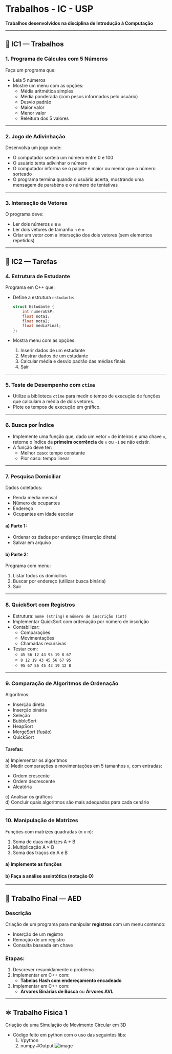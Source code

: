 # Trabalhos - IC - USP  
**Trabalhos desenvolvidos na disciplina de Introdução à Computação**

---

## 📘 IC1 — Trabalhos

### 1. Programa de Cálculos com 5 Números
Faça um programa que:

- Leia 5 números
- Mostre um menu com as opções:
  - Média aritmética simples
  - Média ponderada (com pesos informados pelo usuário)
  - Desvio padrão
  - Maior valor
  - Menor valor
  - Releitura dos 5 valores

---

### 2. Jogo de Adivinhação
Desenvolva um jogo onde:

- O computador sorteia um número entre 0 e 100
- O usuário tenta adivinhar o número
- O computador informa se o palpite é maior ou menor que o número sorteado
- O programa termina quando o usuário acerta, mostrando uma mensagem de parabéns e o número de tentativas

---

### 3. Interseção de Vetores
O programa deve:

- Ler dois números `n` e `m`
- Ler dois vetores de tamanho `n` e `m`
- Criar um vetor com a interseção dos dois vetores (sem elementos repetidos)

---

## 📗 IC2 — Tarefas

### 4. Estrutura de Estudante
Programa em C++ que:

- Define a estrutura `estudante`:
  ```cpp
  struct Estudante {
      int numeroUSP;
      float nota1;
      float nota2;
      float mediaFinal;
  };
  ```

- Mostra menu com as opções:
  1. Inserir dados de um estudante
  2. Mostrar dados de um estudante
  3. Calcular média e desvio padrão das médias finais
  4. Sair

---

### 5. Teste de Desempenho com `ctime`
- Utilize a biblioteca `ctime` para medir o tempo de execução de funções que calculam a média de dois vetores.
- Plote os tempos de execução em gráfico.

---

### 6. Busca por Índice
- Implemente uma função que, dado um vetor `v` de inteiros e uma chave `x`, retorne o índice da **primeira ocorrência** de `x` ou `-1` se não existir.
- A função deve ter:
  - Melhor caso: tempo constante
  - Pior caso: tempo linear

---

### 7. Pesquisa Domiciliar
Dados coletados:
- Renda média mensal
- Número de ocupantes
- Endereço
- Ocupantes em idade escolar

#### a) Parte 1:
- Ordenar os dados por endereço (inserção direta)
- Salvar em arquivo

#### b) Parte 2:
Programa com menu:
1. Listar todos os domicílios  
2. Buscar por endereço (utilizar busca binária)  
3. Sair

---

### 8. QuickSort com Registros
- Estrutura: `nome (string)` e `número de inscrição (int)`
- Implementar QuickSort com ordenação por número de inscrição
- Contabilizar:
  - Comparações
  - Movimentações
  - Chamadas recursivas
- Testar com:
  - `45 56 12 43 95 19 8 67`
  - `8 12 19 43 45 56 67 95`
  - `95 67 56 45 43 19 12 8`

---

### 9. Comparação de Algoritmos de Ordenação
Algoritmos:

- Inserção direta  
- Inserção binária  
- Seleção  
- BubbleSort  
- HeapSort  
- MergeSort (fusão)  
- QuickSort  

#### Tarefas:

a) Implementar os algoritmos  
b) Medir comparações e movimentações em 5 tamanhos `n`, com entradas:
- Ordem crescente
- Ordem decrescente
- Aleatória

c) Analisar os gráficos  
d) Concluir quais algoritmos são mais adequados para cada cenário

---

### 10. Manipulação de Matrizes
Funções com matrizes quadradas (n x n):

1. Soma de duas matrizes A + B  
2. Multiplicação A × B  
3. Soma dos traços de A e B

#### a) Implemente as funções  
#### b) Faça a análise assintótica (notação O)

---

## 📙 Trabalho Final — AED

### Descrição
Criação de um programa para manipular **registros** com um menu contendo:

- Inserção de um registro
- Remoção de um registro
- Consulta baseada em chave

### Etapas:

1. Descrever resumidamente o problema  
2. Implementar em C++ com:
   - **Tabelas Hash com endereçamento encadeado**
3. Implementar em C++ com:
   - **Árvores Binárias de Busca** ou **Árvores AVL**

---

## ⚛️ Trabalho Fisica 1
Criação de uma Simulação de Movimento Circular em 3D
- Código feito em python com o uso das seguintes libs:
   1. Vpython
   2. numpy
#Output
![image](https://github.com/user-attachments/assets/7653061c-0749-4f5b-bf34-c1fbe8dbad9c)

